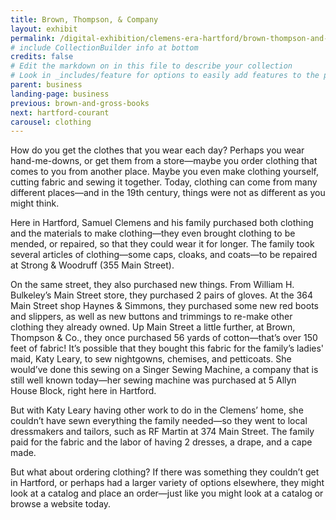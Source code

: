 ```yaml
---
title: Brown, Thompson, & Company
layout: exhibit
permalink: /digital-exhibition/clemens-era-hartford/brown-thompson-and-co.html
# include CollectionBuilder info at bottom
credits: false
# Edit the markdown on in this file to describe your collection
# Look in _includes/feature for options to easily add features to the page
parent: business
landing-page: business
previous: brown-and-gross-books
next: hartford-courant
carousel: clothing
---
```


How do you get the clothes that you wear each day? Perhaps you wear hand-me-downs, or get them from a store—maybe you order clothing that comes to you from another place. Maybe you even make clothing yourself, cutting fabric and sewing it together. Today, clothing can come from many different places—and in the 19th century, things were not as different as you might think.

Here in Hartford, Samuel Clemens and his family purchased both clothing and the materials to make clothing—they even brought clothing to be mended, or repaired, so that they could wear it for longer. The family took several articles of clothing—some caps, cloaks, and coats—to be repaired at Strong & Woodruff (355 Main Street). 

On the same street, they also purchased new things. From William H. Bulkeley’s Main Street store, they purchased 2 pairs of gloves. At the 364 Main Street shop Haynes & Simmons, they purchased some new red boots and slippers, as well as new buttons and trimmings to re-make other clothing they already owned. Up Main Street a little further, at Brown, Thompson & Co., they once purchased 56 yards of cotton—that’s over 150 feet of fabric! It’s possible that they bought this fabric for the family’s ladies' maid, Katy Leary, to sew nightgowns, chemises, and petticoats. She would’ve done this sewing on a Singer Sewing Machine, a company that is still well known today—her sewing machine was purchased at 5 Allyn House Block, right here in Hartford. 

But with Katy Leary having other work to do in the Clemens’ home, she couldn’t have sewn everything the family needed—so they went to local dressmakers and tailors, such as RF Martin at 374 Main Street. The family paid for the fabric and the labor of having 2 dresses, a drape, and a cape made. 

But what about ordering clothing? If there was something they couldn’t get in Hartford, or perhaps had a larger variety of options elsewhere, they might look at a catalog and place an order—just like you might look at a catalog or browse a website today. 
